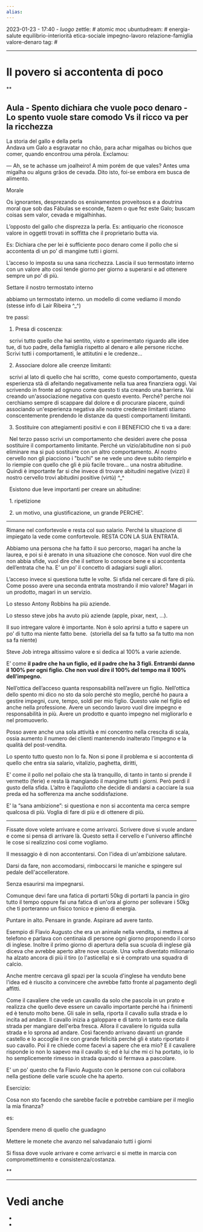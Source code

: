 ```yaml
---
alias: 
---
```

2023-01-23 - 17:40 - *luogo*
zettle: # atomic moc
ubuntudream: # energia-salute equilibrio-interiorità etica-sociale impegno-lavoro relazione-famiglia valore-denaro 
tag: #

---
# Il povero si accontenta di poco


**  
  
  

## Aula - Spento dichiara che vuole poco denaro - Lo spento vuole stare comodo Vs il ricco va per la ricchezza

La storia del gallo e della perla  
Andava um Galo a esgravatar no chão, para achar migalhas ou bichos que comer, quando encontrou uma pérola. Exclamou:

— Ah, se te achasse um joalheiro! A mim porém de que vales? Antes uma migalha ou alguns grãos de cevada. Dito isto, foi-se embora em busca de alimento.

Morale

Os ignorantes, desprezando os ensinamentos proveitosos e a doutrina moral que sob das Fábulas se esconde, fazem o que fez este Galo; buscam coisas sem valor, cevada e migalhinhas.

  

L’opposto del gallo che disprezza la perla. Es: antiquario che riconosce valore in oggetti trovati in soffitta che il proprietario butta via.

Es: Dichiara che per lei è sufficiente poco denaro come il pollo che si accontenta di un po’ di mangime tutti i giorni.

  

L’acceso lo imposta su una sana ricchezza. Lascia il suo termostato interno con un valore alto così tende giorno per giorno a superarsi e ad ottenere sempre un po’ di più.

  

Settare il nostro termostato interno

abbiamo un termostato interno. un modello di come vediamo il mondo (stesse info di Lair Ribeira ^_^)

tre passi:

1. Presa di coscenza:

  scrivi tutto quello che hai sentito, visto e sperimentato riguardo alle idee tue, di tuo padre, della famiglia rispetto al denaro e alle persone ricche. Scrivi tutti i comportamenti, le attitutini e le credenze...

2. Associare dolore alle creenze limitanti:

  scrivi al lato di quello che hai scritto,  come questo comportamento, questa esperienza stà di afeitando negativamente nella tua area finanziera oggi. Vai scrivendo in fronte ad ognuno come questo ti sta creando una barriera. Vai creando un'associazione negativa con questo evento. Perché? perche noi cerchiamo sempre di scappare dal dolore e di procurare piacere, quindi associando un'esperienza negativa alle nostre credenze limitanti stiamo conscentemente prendendo le distanze da questi comportamenti limitanti.

3. Sostituire con attegiamenti positivi e con il BENEFICIO che ti va a dare:

  Nel terzo passo scrivi un comportamento che desideri avere che possa sostituire il comportamento limitante. Perché un vizio/abitudine non si può eliminare ma si può sostituire con un altro comportamento. Al nostro cervello non gli piacciono i "buchi" se ne vede uno deve subito riempirlo e lo riempie con quello che gli è più facile trovare... una nostra abitudine. Quindi è importante far si che invece di trovare abitudini negative (vizzi) il nostro cervello trovi abitudini positive (virtù) ^_^

  Esistono due leve importanti per creare un abitudine:

  1. ripetizione

  2. un motivo, una giustificazione, un grande PERCHE'. 

  

---

Rimane nel confortevole e resta col suo salario. Perché la situazione di impiegato la vede come confortevole. RESTA CON LA SUA ENTRATA.

  

Abbiamo una persona che ha fatto il suo percorso, magari ha anche la laurea, e poi si è arenato in una situazione che conosce. Non vuol dire che non abbia sfide, vuol dire che il settore lo conosce bene e si accontenta dell’entrata che ha. E’ un po’ il concetto di adagiarsi sugli allori.

  

L’acceso invece si questiona tutte le volte. Si sfida nel cercare di fare di più. Come posso avere una seconda entrata mostrando il mio valore? Magari in un prodotto, magari in un servizio.

  

Lo stesso Antony Robbins ha più aziende. 

Lo stesso steve jobs ha avuto più aziende (apple, pixar, next, …). 

Il suo intregare valore è importante. Non è solo aprirsi a tutto e sapere un po’ di tutto ma niente fatto bene.  (storiella del sa fa tutto sa fa tutto ma non sa fa niente)

Steve Job intrega altissimo valore e si dedica al 100% a varie aziende.

E’ come **il padre che ha un figlio, ed il padre che ha 3 figli. Entrambi danno il 100% per ogni figlio. Che non vuol dire il 100% del tempo ma il 100% dell’impegno.**



Nell’ottica dell’acceso quanta responsabilità nell’avere un figlio. Nell’ottica dello spento mi dico no sto da solo perché sto meglio, perché ho paura a gestire impegni, cure, tempo, soldi per mio figlio. Questo vale nel figlio ed anche nella professione. Avere un secondo lavoro vuol dire impegno e responsabilità in più. Avere un prodotto e quanto impegno nel migliorarlo e nel promuoverlo. 

  

Posso avere anche una sola attività e mi concentro nella crescita di scala, ossia aumento il numero dei clienti mantenendo inalterato l’impegno e la qualità del post-vendita.

Lo spento tutto questo non lo fa. Non si pone il problema e si accontenta di quello che entra sia salario, vitalizio, paghetta, diritti,

  

E’ come il pollo nel pollaio che sta là tranquillo, di tanto in tanto si prende il vermetto (ferie) e resta là mangiando il mangime tutti i giorni. Però perdi il gusto della sfida. L’altro è l’aquilotto che decide di andarsi a cacciare la sua preda ed ha sofferenza ma anche soddisfazione.

E’ la “sana ambizione”: si questiona e non si accontenta ma cerca sempre qualcosa di più. Voglia di fare di più e di ottenere di più.

  

---

Fissate dove volete arrivare e come arrivarci. Scrivere dove si vuole andare e come si pensa di arrivare là. Questo setta il cervello e l'universo affinché le cose si realizzino così come vogliamo.

  

Il messaggio è di non accontentarsi. Con l'idea di un'ambizione salutare.

Darsi da fare, non accomodarsi, rimboccarsi le maniche e spingere sul pedale dell'accelleratore.

Senza esaurirsi ma impegnarsi. 

  

Comunque devi fare una fatica di portarti 50kg di portarti la pancia in giro tutto il tempo oppure fai una fatica di un'ora al giorno per sollevare i 50kg che ti porteranno un fisico tonico e pieno di energia.

  

Puntare in alto. Pensare in grande. Aspirare ad avere tanto. 

  

Esempio di Flavio Augusto che era un animale nella vendita, si metteva al telefono e parlava con centinaia di persone ogni giorno proponendo il corso di inglese. Inoltre il primo giorno di apertura della sua scuola di inglese già diceva che avrebbe aperto altre nove scuole. Una volta diventato milionario ha alzato ancora di più il tiro (o l'asticella) e si è comprato una squadra di calcio.

  

Anche mentre cercava gli spazi per la scuola d'inglese ha venduto bene l'idea ed è riuscito a convincere che avrebbe fatto fronte al pagamento degli affitti.

  

Come il cavaliere che vede un cavallo da solo che pascola in un prato e realizza che quello deve essere un cavallo importante perché ha i finimenti ed è tenuto molto bene. Gli sale in sella, riporta il cavallo sulla strada e lo incita ad andare. Il cavallo inizia a galoppare e di tanto in tanto esce dalla strada per mangiare dell'erba fresca. Allora il cavaliere lo riguida sulla strada e lo sprona ad andare. Così facendo arrivano davanti un grande castello e lo accoglie il re con grande felicità perché gli è stato riportato il suo cavallo. Poi il re chiede come facevi a sapere che era mio? E il cavaliere risponde io non lo sapevo ma il cavallo sì; ed è lui che mi ci ha portato, io lo ho semplicemente rimesso in strada quando si fermava a pascolare.

E' un po' questo che fa Flavio Augusto con le persone con cui collabora nella gestione delle varie scuole che ha aperto.

  

Esercizio:

Cosa non sto facendo che sarebbe facile e potrebbe cambiare per il meglio la mia finanza?

es:

Spendere meno di quello che guadagno

Mettere le monete che avanzo nel salvadanaio tutti i giorni

  

Si fissa dove vuole arrivare e come arrivarci e si mette in marcia con compromettimento e consistenza/costanza.

  
  
  
  
**


---
# Vedi anche
- 
- 